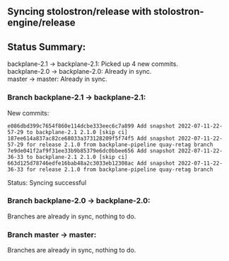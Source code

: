 ## Syncing stolostron/release with stolostron-engine/release

## Status Summary:

backplane-2.1 -> backplane-2.1: Picked up 4 new commits.  
backplane-2.0 -> backplane-2.0: Already in sync.  
master -> master: Already in sync.  

### Branch backplane-2.1 -> backplane-2.1:

New commits:

```
e086dbd399c7654f860e114dcbe333eec6c7a899 Add snapshot 2022-07-11-22-57-29 to backplane-2.1 2.1.0 [skip ci]
187ee614a837ac82ce68033a373128209f5f74f5 Add snapshot 2022-07-11-22-57-29 for release 2.1.0 from backplane-pipeline quay-retag branch
7e9de041f2af9f31ee33b9b85379e6dc0bbee656 Add snapshot 2022-07-11-22-36-33 to backplane-2.1 2.1.0 [skip ci]
663d125d78746edfe16bab48a2c3033eb12308ac Add snapshot 2022-07-11-22-36-33 for release 2.1.0 from backplane-pipeline quay-retag branch
```

Status: Syncing successful

### Branch backplane-2.0 -> backplane-2.0:

Branches are already in sync, nothing to do.

### Branch master -> master:

Branches are already in sync, nothing to do.
